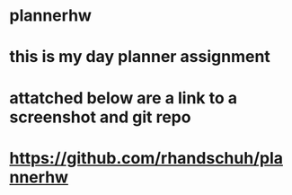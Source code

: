 # plannerhw

# this is my day planner assignment
# attatched below are a link to a screenshot and git repo

# https://github.com/rhandschuh/plannerhw